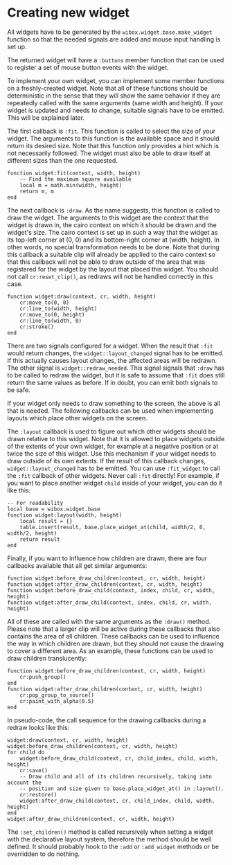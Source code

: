 # Creating new widget

All widgets have to be generated by the `wibox.widget.base.make_widget` function
so that the needed signals are added and mouse input handling is set up.

The returned widget will have a `:buttons` member function that can be used to
register a set of mouse button events with the widget.

To implement your own widget, you can implement some member functions on a
freshly-created widget. Note that all of these functions should be deterministic
in the sense that they will show the same behavior if they are repeatedly called
with the same arguments (same width and height). If your widget is updated and
needs to change, suitable signals have to be emitted. This will be explained
later.

The first callback is `:fit`. This function is called to select the size of your
widget. The arguments to this function is the available space and it should
return its desired size. Note that this function only provides a hint which is
not necessarily followed. The widget must also be able to draw itself at
different sizes than the one requested.

    function widget:fit(context, width, height)
        -- Find the maximum square available
        local m = math.min(width, height)
        return m, m
    end

The next callback is `:draw`. As the name suggests, this function is called to
draw the widget. The arguments to this widget are the context that the widget is
drawn in, the cairo context on which it should be drawn and the widget's size.
The cairo context is set up in such a way that the widget as its top-left corner
at (0, 0) and its bottom-right corner at (width, height). In other words, no
special transformation needs to be done. Note that during this callback a
suitable clip will already be applied to the cairo context so that this callback
will not be able to draw outside of the area that was registered for the widget
by the layout that placed this widget. You should not call `cr:reset_clip()`, as
redraws will not be handled correctly in this case.

    function widget:draw(context, cr, width, height)
        cr:move_to(0, 0)
        cr:line_to(width, height)
        cr:move_to(0, height)
        cr:line_to(width, 0)
        cr:stroke()
    end

There are two signals configured for a widget. When the result that `:fit` would
return changes, the `widget::layout_changed` signal has to be emitted. If this
actually causes layout changes, the affected areas will be redrawn. The other
signal is `widget::redraw_needed`. This signal signals that `:draw` has to be
called to redraw the widget, but it is safe to assume that `:fit` does still
return the same values as before. If in doubt, you can emit both signals to be
safe.

If your widget only needs to draw something to the screen, the above is all that
is needed. The following callbacks can be used when implementing layouts which
place other widgets on the screen.

The `:layout` callback is used to figure out which other widgets should be drawn
relative to this widget. Note that it is allowed to place widgets outside of the
extents of your own widget, for example at a negative position or at twice the
size of this widget. Use this mechanism if your widget needs to draw outside of
its own extents. If the result of this callback changes,
`widget::layout_changed` has to be emitted. You can use `:fit_widget` to call
the `:fit` callback of other widgets. Never call `:fit` directly!  For example,
if you want to place another widget `child` inside of your widget, you can do it
like this:

    -- For readability
    local base = wibox.widget.base
    function widget:layout(width, height)
        local result = {}
        table.insert(result, base.place_widget_at(child, width/2, 0, width/2, height)
        return result
    end

Finally, if you want to influence how children are drawn, there are four
callbacks available that all get similar arguments:

    function widget:before_draw_children(context, cr, width, height)
    function widget:after_draw_children(context, cr, width, height)
    function widget:before_draw_child(context, index, child, cr, width, height)
    function widget:after_draw_child(context, index, child, cr, width, height)

All of these are called with the same arguments as the `:draw()` method. Please
note that a larger clip will be active during these callbacks that also contains
the area of all children. These callbacks can be used to influence the way in
which children are drawn, but they should not cause the drawing to cover a
different area. As an example, these functions can be used to draw children
translucently:

    function widget:before_draw_children(context, cr, width, height)
        cr:push_group()
    end
    function widget:after_draw_children(context, cr, width, height)
        cr:pop_group_to_source()
        cr:paint_with_alpha(0.5)
    end

In pseudo-code, the call sequence for the drawing callbacks during a redraw
looks like this:

    widget:draw(context, cr, width, height)
    widget:before_draw_children(context, cr, width, height)
    for child do
        widget:before_draw_child(context, cr, child_index, child, width, height)
        cr:save()
        -- Draw child and all of its children recursively, taking into account the
        -- position and size given to base.place_widget_at() in :layout().
        cr:restore()
        widget:after_draw_child(context, cr, child_index, child, width, height)
    end
    widget:after_draw_children(context, cr, width, height)

The `:set_children()` method is called recursively when setting a widget with
the declarative layout system, therefore the method should be well defined.
It should probably hook to the `:add` or `:add_widget` methods or be overridden
to do nothing.
